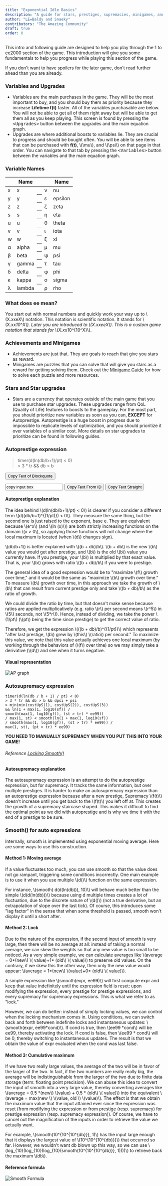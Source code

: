 ```yaml
---
title: "Exponential Idle Basics"
description: "A guide for stars, prestiges, supremacies, minigames, and the basics of the game."
author: "LE★Baldy and Snaeky"
contributors: "The Amazing Community"
draft: true
order: 0
---
```


This intro and following guide are designed to help you play through the 1 to ee2000
section of the game. This introduction will give you some fundamentals to help you progress
while playing this section of the game.

If you don't want to have spoilers for the later game, don't read
further ahead than you are already.

### Variables and Upgrades

* Variables are the main purchases in the game. They will be the most important to buy,
  and you should buy them as priority because they increase __Lifetime f(t)__ faster. All
  of the variables purchasable are below. You will not be able to get all of them right away
  but will be able to get them all as you keep playing. This screen is found by pressing the
  <kbd>\<Upgrades\></kbd> button between the upgrades and the main equation graph.
* Upgrades are where additional boosts to variables lie. They are crucial to progress and
  should be bought often. You will be able to see items that can be purchased with __f(t)__,
  \\(\mu\\), and \\(\psi\\) on that page in that order. You can navigate to that tab by pressing
  the <kbd>\<Variables\></kbd> button between the variables and the main equation graph.

### Variable Names

<table class="newwords">
  <thead>
    <tr>
        <th class="invisible"></th>
        <th>Name</th>
        <th class="invisible"></th>
        <th class="invisible"></th>
        <th>Name</th>
    </tr>
  </thead>
  <tbody>
    <tr>
        <td class="leftHeader">x</td>
        <td>x</td>
        <th class="invisible"></th>
        <td class="leftHeader">ν</td>
        <td>nu</td>
    </tr>
    <tr>
        <td class="leftHeader">y</td>
        <td>y</td>
        <th class="invisible"></th>
        <td class="leftHeader">ε</td>
        <td>epsilon</td>
    </tr>
    <tr>
        <td class="leftHeader">z</td>
        <td>z</td>
        <th class="invisible"></th>
        <td class="leftHeader">ζ</td>
        <td>zeta</td>
    </tr>
    <tr>
        <td class="leftHeader">s</td>
        <td>s</td>
        <th class="invisible"></th>
        <td class="leftHeader">η</td>
        <td>eta</td>
    </tr>
    <tr>
        <td class="leftHeader">u</td>
        <td>u</td>
        <th class="invisible"></th>
        <td class="leftHeader">θ</td>
        <td>theta</td>
    </tr>
    <tr>
        <td class="leftHeader">v</td>
        <td>v</td>
        <th class="invisible"></th>
        <td class="leftHeader">ι</td>
        <td>iota</td>
    </tr>
    <tr>
        <td class="leftHeader">w</td>
        <td>w</td>
        <th class="invisible"></th>
        <td class="leftHeader">ξ</td>
        <td>xi</td>
    </tr>
    <tr>
        <td class="leftHeader">α</td>
        <td>alpha</td>
        <th class="invisible"></th>
        <td class="leftHeader">μ</td>
        <td>mu</td>
    </tr>
    <tr>
        <td class="leftHeader">β</td>
        <td>beta</td>
        <th class="invisible"></th>
        <td class="leftHeader">ψ</td>
        <td>psi</td>
    </tr>
    <tr>
        <td class="leftHeader">γ</td>
        <td>gamma</td>
        <th class="invisible"></th>
        <td class="leftHeader">τ</td>
        <td>tau</td>
    </tr>
    <tr>
        <td class="leftHeader">δ</td>
        <td>delta</td>
        <th class="invisible"></th>
        <td class="leftHeader">φ</td>
        <td>phi</td>
    </tr>
    <tr>
        <td class="leftHeader">κ</td>
        <td>kappa</td>
        <th class="invisible"></th>
        <td class="leftHeader">σ</td>
        <td>sigma</td>
    </tr>
    <tr>
        <td class="leftHeader">λ</td>
        <td>lambda</td>
        <th class="invisible"></th>
        <td class="leftHeader">ρ</td>
        <td>rho</td>
    </tr>
  </tbody>
</table>

### What does ee mean?

You start out with normal numbers and quickly work your way up to \\(X.xxeX\\) notation. This notation is scientific notation. It stands for \\(X.xx*10^X\\). Later you are introduced to \\(X.xxeeX\\). This is a custom game notation that stands for \\(X.xx*10^{10^X}\\).

### Achievements and Minigames

* Achievements are just that. They are goals to reach that give you stars as reward.
* Minigames are puzzles that you can solve that will give you stars as a reward for getting solving them. Check out the [Minigame Guide](https://exponential-idle-guides.netlify.app/guides/asd/) for how to solve each puzzle and more resources.

### Stars and Star upgrades

* Stars are a currency that operates outside of the main game that you use to purchase star upgrades.
  These upgrades range from QoL (Quality of Life) features to boosts to the gameplay. For the most part, you should
  prioritize new variables as soon as you can, __EXCEPT__ for Autoprestige. Autoprestige is a huge
  boost in progress due to impossible to replicate levels of optimization, and you should prioritize it over variables of a similar cost. More details on
  star upgrades to prioritize can be found in following guides.

### Autoprestige expression

<blockquote id='test_blockquote'>
timer(d(ln(db/b+1)/pt) &lt; 0)
<br>
&gt; 3 * tr &amp;&amp; db &gt; b
</blockquote>

<button onClick="copyText('test_blockquote');">Copy Text of Blockquote</button>

<input id='test_1' type='text' value='copy input box'>
<button onClick="copyText_id('test_1');">Copy Text From ID</button>
<button onClick="copyText(document.getElementById('test_1').value);">Copy Text Straight</button>

#### Autoprestige explanation

The idea behind \\(d(ln(db/b+1)/pt) < 0\\) is clearer if you consider a different term \\(d((db/b+1)^{(1/pt)}) < 0\\).
They measure the same thing, but the second one is just raised to the exponent, base e. They are
equivalent because \\(e^x\\) (and \\(ln (x)\\)) are both strictly increasing functions on the domain
\\(x > 0\\), so applying those functions will not change where the local maximum is located
(when \\(d\\) changes sign).

\\(db/b+1\\) is better explained with \\((b + db)/b\\). \\(b + db\\) is the new \\(b\\) value you would
get after prestige, and \\(b\\) is the old \\(b\\) value you currently have. If you prestige, your
\\(b\\) is multiplied by that exact value. That is, your \\(b\\) grows with ratio \\((b + db)/b\\) if
you were to prestige.

The general idea of a good expression would be to "maximize \\(f\\) growth over time," and it would
be the same as "maximize \\(b\\) growth over time." To measure \\(b\\) growth over time, in this approach
we take the growth of \\(b\\) that can result from current prestige only and take \\((b + db)/b\\) as the
ratio of growth.

We could divide the ratio by time, but that doesn't make sense because ratios are applied
multiplicatively (e.g. ratio \\(r\\) per second means \\(r^5\\) in \\(5\\) seconds, not \\(5*r\\)). Hence,
instead of dividing, we take the power \\(1/pt\\) (\\(pt\\) being the time since prestige) to get the
correct value of ratio.

Therefore, we get the expression \\(((b + db)/b)^{(1/pt)}\\) which represents "after last prestige, \\(b\\)
grew by \\(this\\) \\(ratio\\) per second." To maximize this value, we note that this value actually achieves
one local maximum (by working through the behaviors of (\\(f\\) over time) so we may simply take a
derivative (\\(d\\)) and see when it turns negative.

#### Visual representation

![AP graph](/images/AP-graph.png)

### Autosupremacy expression

```
timer(d(ln(db / b + 1) / pt) < 0)
> 3 * tr && db > b && dpsi + psi
> min(min(costUpS(1), costUpS(2)), costUpS(3))
&& ln(1 + max(1, log10(sf)) /
smooth(max(1, log10(gf)), (st > tr) * ee99))
/ max(1, st) < smooth(ln(1 + max(1, log10(sf))
/ smooth(max(1, log10(gf)), (st > tr) * ee99)) /
max(1, st), (pt > tr) * ee99)
```

**YOU NEED TO MANUALLY SUPREMACY WHEN YOU PUT THIS INTO YOUR GAME!**

###### Reference [Locking Smooth()](https://exponential-idle-guides.netlify.app/guides/ex-basics/#method-2-lock)

#### Autosupremacy explanation

The autosupremacy expression is an attempt to do the autoprestige expression, but for supremacy. It tracks the same information, but over multiple prestiges. It is harder to make an autosupremacy expression than an autoprestige expression because after a new prestige, Supremacy \\(f(t)\\) doesn't increase until you get back to the \\(f(t)\\) you left off at. This creates the growth of a supremacy staircase shaped. This makes it difficult to find the optimal point as we did with autoprestige and is why we time it with the end of a prestige to be sure.

### Smooth() for auto expressions

Internally, smooth is implemented using exponential moving average. Here are some ways to use this construction.

#### Method 1: Moving average

If a value fluctuates too much, you can use smooth so that the value does not go rampant, triggering some conditions incorrectly. One main example is to use it when you use multiple \\(d()\\) function on the same expression.

For instance, \\(smooth( d(d(ln(db))), 10)\\) will behave much better than the simple \\(d(d(ln(db)))\\) because using d multiple times creates a lot of fluctuation, due to the discrete nature of \\(d()\\) (not a true derivative, but an extrapolation of slope over the last tick). Of course, this introduces some "lag factor" in the sense that when some threshold is passed, smooth won't display it until a short after.

#### Method 2: Lock

Due to the nature of the expression, if the second input of smooth is very large, then there will be no average at all: instead of taking a normal average, we can skew the weights so that any new value is too small to be noticed. As a very simple example, we can calculate averages like \\(average = 0*(new\\) \\( value)+1* (old\\) \\( value)\\) to preserve old values. On the contrary, if we skew this the other way, then only the new value would appear:  \\(average = 1*(new\\) \\(value)+0* (old\\) \\( value)\\).

A simple expression like \\(smooth(expr, ee99)\\) will first compute expr and keep that value indefinitely until the expression field is reset: upon modifying the expression, every prestige for prestige expressions, and every supremacy for supremacy expressions. This is what we refer to as "lock."

However, we can do better: instead of simply locking values, we can control when the locking mechanism comes in. Using conditions, we can switch back and forth between indefinite locks and instantaneous updates: \\(smooth(expr, ee99*cond)\\). If cond is true, then \\(ee99 *cond\\) will be ee99, thereby activating the lock. If cond is false, then \\(ee99 * cond\\) will be 0, thereby switching to instantaneous updates. The result is that we obtain the value of expr evaluated when the cond was last false.

#### Method 3: Cumulative maximum

If we have two really large values, the average of the two will be in favor of the larger of the two. In fact, if the two numbers are really really big, the average will be indistinguishable from the larger of the two due to finite data storage (term: floating point precision). We can abuse this idea to convert the input of smooth into a very large value, thereby converting averages like \\(average = 0.5 *(new\\) \\(value) + 0.5 * (old\\) \\( value)\\) into the equivalent \\(average = max(new \\) \\(value, old \\) \\(value)\\). The effect is that we obtain the maximum value that the input attained ever since the expression was reset (from modifying the expression or from prestige (resp. supremacy) for prestige expression (resp. supremacy expression)). Of course, we have to cancel out the magnification of the inputs in order to retrieve the value we actually want.

For example, \\(smooth(10^{10^{10^{db}}}, 1)\\) has the input large enough that it displays the largest value of \\(10^{10^{10^{db}}}\\) that occurred so far. However, we wouldn't want db blown up this way, so we can use \\(log_{10}(log_{10}(log_{10}(smooth(10^{10^{10^{db}}}, 1))))\\) to retrieve back the maximum \\(db\\).

#### Reference formula

![Smooth Formula](/images/smooth-formula.jpg)
